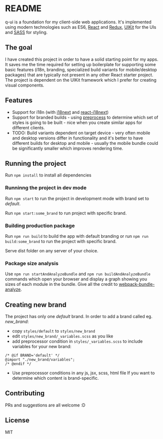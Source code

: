 # README #

q-ui is a foundation for my client-side web applications. It's implemented using modern technologies such as
ES6, [React](https://github.com/facebook/react)
and [Redux](https://github.com/reactjs/redux),
[UIKit](https://github.com/uikit/uikit) for the UIs 
and [SASS](https://github.com/sass/sass) for styling.

## The goal ##

I have created this project in order to have a solid starting point for my apps.
It saves me the time required for setting up 
boilerplate for supporting some basic features (i18n, branding, specialized build
variants for mobile/desktop packages) that are typically not present
in any other React starter project. The project is dependent on the
UIKit framework which I prefer for creating visual components.

## Features ##
* Support for i18n (with [i18next](https://github.com/i18next/i18next)
and [react-i18next](https://github.com/i18next/react-i18next))
* Support for branded builds - using [preprocess](https://github.com/jsoverson/preprocess)
to determine which set
of styles is going to be built - nice when you create similar apps for different
clients.
* TODO: Build variants dependent on target device - very often mobile
 and desktop versions differ in functionality and it's better to have
 different builds for desktop and mobile - usually the mobile
 bundle could be significantly smaller which improves rendering time.

## Running the project ##
Run `npm install` to install all dependencies

### Runninng the project in dev mode ###
Run `npm start` to run the project in development mode with brand set to
_default_.

Run `npm start:some_brand` to run project with specific brand.


### Building production package ###
Run `npm run build` to build the app with default branding
or
run `npm run build:some_brand` to run the project with specific brand.

Serve dist folder on any server of your choice.

### Package size analysis ###
Use `npm run startAndAnalyzeBundle` and `npm run buildAndAnalyzeBundle` commands
which open your browser and display a graph showing you sizes of each
module in the bundle. Give all the credit to
[webpack-bundle-analyze](https://github.com/th0r/webpack-bundle-analyzer).

## Creating new brand ##
The project has only one _default_ brand.
In order to add a brand called eg. _new_brand_:
* copy ```styles/default``` to ```styles/new_brand```
* edit ```styles/new_brand/_variables.scss``` as you like
* add preprocessor condition in ```styles/_variables.scss``` to include
variables for your new brand:
```
/* @if BRAND='default' */
@import "./new_brand/variables";
/* @endif */
```
* Use preprocessor conditions in any js, jsx, scss, html file
If you want to determine which content is brand-specific.

## Contributing ##
PRs and suggestions are all welcome :D

## License ##
MIT